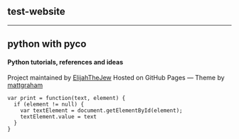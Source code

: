 <html>
  <head>
  </head>
  <body>

<section>
<div id="title">
<h1>test-website</h1>
<p></p>
 <hr>
 <h1 id="main-title">python with pyco</h1>
 <h4 id="main-title-sub">Python tutorials, references and ideas</h4>
          <span class="credits left">Project maintained by <a href="https://github.com/ElijahTheJew">ElijahTheJew</a></span>
          <span class="credits right">Hosted on GitHub Pages &mdash; Theme by <a href="https://twitter.com/michigangraham">mattgraham</a></span>
        </div>
  </body>


    var print = function(text, element) {
      if (element != null) {
        var textElement = document.getElementById(element);
        textElement.value = text
      }
    }

</html>
